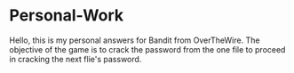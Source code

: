 # Personal-Work
Hello, this is my personal answers for Bandit from OverTheWire. The objective of the game is to crack the password from the one file to proceed in cracking the next flie's password.
